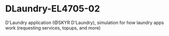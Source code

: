 # DLaundry-EL4705-02
D'Laundry application (@SKYR D'Laundry), simulation for how laundry apps work (requesting services, topups, and more)

